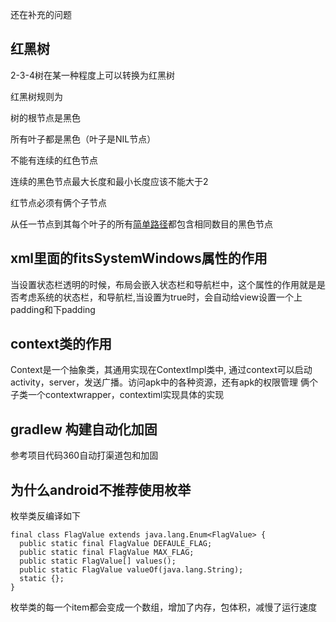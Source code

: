 还在补充的问题

## 红黑树
2-3-4树在某一种程度上可以转换为红黑树

红黑树规则为

树的根节点是黑色

所有叶子都是黑色（叶子是NIL节点）

不能有连续的红色节点

连续的黑色节点最大长度和最小长度应该不能大于2

红节点必须有俩个子节点

从任一节点到其每个叶子的所有[简单路径](https://zh.wikipedia.org/wiki/道路_(图论))都包含相同数目的黑色节点

## xml里面的fitsSystemWindows属性的作用
当设置状态栏透明的时候，布局会嵌入状态栏和导航栏中，这个属性的作用就是是否考虑系统的状态栏，和导航栏,当设置为true时，会自动给view设置一个上padding和下padding

## context类的作用
Context是一个抽象类，其通用实现在ContextImpl类中,
通过context可以启动activity，server，发送广播。访问apk中的各种资源，还有apk的权限管理
俩个子类一个contextwrapper，contextiml实现具体的实现

## gradlew 构建自动化加固

参考项目代码360自动打渠道包和加固

## 为什么android不推荐使用枚举

枚举类反编译如下

```
final class FlagValue extends java.lang.Enum<FlagValue> {
  public static final FlagValue DEFAULE_FLAG;
  public static final FlagValue MAX_FLAG;
  public static FlagValue[] values();
  public static FlagValue valueOf(java.lang.String);
  static {};
}
```

枚举类的每一个item都会变成一个数组，增加了内存，包体积，减慢了运行速度
